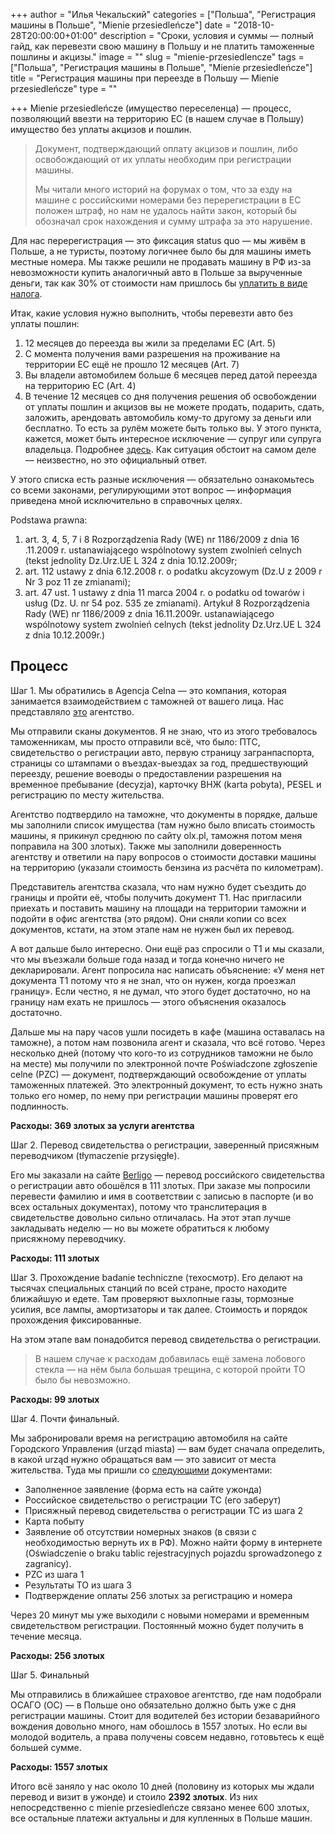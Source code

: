 +++
author = "Илья Чекальский"
categories = ["Польша", "Регистрация машины в Польше", "Mienie przesiedleńcze"]
date = "2018-10-28T20:00:00+01:00"
description = "Сроки, условия и суммы — полный гайд, как перевезти свою машину в Польшу и не платить таможенные пошлины и акцизы."
image = ""
slug = "mienie-przesiedlencze"
tags = ["Польша", "Регистрация машины в Польше", "Mienie przesiedleńcze"]
title = "Регистрация машины при переезде в Польшу — Mienie przesiedleńcze"
type = ""

+++
Mienie przesiedleńcze (имущество переселенца) — процесс, позволяющий ввезти на территорию ЕС (в нашем случае в Польшу) имущество без уплаты акцизов и пошлин.

> Документ, подтверждающий оплату акцизов и пошлин, либо освобождающий от их уплаты необходим при регистрации машины.
>
> Мы читали много историй на форумах о том, что за езду на машине с российскими номерами без перерегистрации в ЕС положен штраф, но нам не удалось найти закон, который бы обозначал срок нахождения и сумму штрафа за это нарушение.

Для нас перерегистрация — это фиксация status quo — мы живём в Польше, а не туристы, поэтому логичнее было бы для машины иметь местные номера. Мы также решили не продавать машину в РФ из-за невозможности купить аналогичный авто в Польше за вырученные деньги, так как 30% от стоимости нам пришлось бы [уплатить в виде налога](https://pravoved.ru/question/1119743/).

Итак, какие условия нужно выполнить, чтобы перевезти авто без уплаты пошлин:

1. 12 месяцев до переезда вы жили за пределами ЕС (Art. 5)
2. С момента получения вами разрешения на проживание на территории ЕС ещё не прошло 12 месяцев (Art. 7)
3. Вы владели автомобилем больше 6 месяцев перед датой переезда на территорию ЕС (Art. 4)
4. В течение 12 месяцев со дня получения решения об освобождении от уплаты пошлин и акцизов вы не можете продать, подарить, сдать, заложить, арендовать автомобиль кому-то другому за деньги или бесплатно. То есть за рулём можете быть только вы. У этого пункта, кажется, может быть интересное исключение — супруг или супруга владельца. Подробнее [здесь](http://orka2.sejm.gov.pl/IZ6.nsf/main/199A0C79). Как ситуация обстоит на самом деле — неизвестно, но это официальный ответ.

У этого списка есть разные исключения — обязательно ознакомьтесь со всеми законами, регулирующими этот вопрос — информация приведена мной исключительно в справочных целях.

Podstawa prawna:

1. art. 3, 4, 5, 7 i 8 Rozporządzenia Rady (WE) nr 1186/2009 z dnia 16 .11.2009 r. ustanawiającego wspólnotowy system zwolnień celnych (tekst jednolity Dz.Urz.UE L 324 z dnia 10.12.2009r;
2. art. 112 ustawy z dnia 6.12.2008 r. o podatku akcyzowym (Dz.U z 2009 r Nr 3 poz 11 ze zmianami);
3. art. 47 ust. 1 ustawy z dnia 11 marca 2004 r. o podatku od towarów i usług (Dz. U. nr 54 poz. 535 ze zmianami). Artykuł 8 Rozporządzenia Rady (WE) nr 1186/2009 z dnia 16.11.2009r. ustanawiającego wspólnotowy system zwolnień celnych (tekst jednolity Dz.Urz.UE L 324 z dnia 10.12.2009r.)

## Процесс

Шаг 1. Мы обратились в Agencja Celna — это компания, которая занимается взаимодействием с таможней от вашего лица. Нас представляло [это](http://zytkowiak.pl) агентство.

Мы отправили сканы документов. Я не знаю, что из этого требовалось таможенникам, мы просто отправили всё, что было: ПТС, свидетельство о регистрации авто, первую страницу загранпаспорта, страницы со штампами о въездах-выездах за год, предшествующий переезду, решение воеводы о предоставлении разрешения на временное пребывание (decyzja), карточку ВНЖ (karta pobyta), PESEL и регистрацию по месту жительства.

Агентство подтвердило на таможне, что документы в порядке, дальше мы заполнили список имущества (там нужно было вписать стоимость машины, я прикинул среднюю по сайту olx.pl, таможня потом меня поправила на 300 злотых). Также мы заполнили доверенность агентству и ответили на пару вопросов о стоимости доставки машины на территорию (указали стоимость бензина из расчёта по километрам).

Представитель агентства сказала, что нам нужно будет съездить до границы и пройти её, чтобы получить документ Т1. Нас пригласили приехать и поставить машину на площади на территории таможни и подойти в офис агентства (это рядом). Они сняли копии со всех документов, кстати, на этом этапе нам не нужен был их перевод.

А вот дальше было интересно. Они ещё раз спросили о Т1 и мы сказали, что мы въезжали больше года назад и тогда конечно ничего не декларировали. Агент попросила нас написать объяснение: «У меня нет документа Т1 потому что я не знал, что он нужен, когда проезжал границу». Если честно, я не думал, что этого будет достаточно, но на границу нам ехать не пришлось — этого объяснения оказалось достаточно.

Дальше мы на пару часов ушли посидеть в кафе (машина оставалась на таможне), а потом нам позвонила агент и сказала, что всё готово. Через несколько дней (потому что кого-то из сотрудников таможни не было на месте) мы получили по электронной почте Poświadczone zgłoszenie celne (PZC) — документ, подтверждающий освобождение от уплаты таможенных платежей. Это электронный документ, то есть нужно знать только его номер, по нему при регистрации машины проверят его подлинность.

**Расходы: 369 злотых за услуги агентства**

Шаг 2. Перевод свидетельства о регистрации, заверенный присяжным переводчиком (tłymaczenie przysięgłe).

Его мы заказали на сайте [Berligo](https://berligo.com) — перевод российского свидетельства о регистрации авто обошёлся в 111 злотых. При заказе мы попросили перевести фамилию и имя в соответствии с записью в паспорте (и во всех остальных документах), потому что транслитерация в свидетельстве довольно сильно отличалась. На этот этап лучше закладывать неделю — но вы можете обратиться к любому присяжному переводчику.

**Расходы: 111 злотых**

Шаг 3. Прохождение badanie techniczne (техосмотр). Его делают на тысячах специальных станций по всей стране, просто находите ближайшую и едете. Там проверяют выхлопные газы, тормозные усилия, все лампы, амортизаторы и так далее. Стоимость и порядок прохождения фиксированные.

На этом этапе вам понадобится перевод свидетельства о регистрации.

> В нашем случае к расходам добавилась ещё замена лобового стекла — на нём была большая трещина, с которой пройти ТО было бы невозможно.

**Расходы: 99 злотых**

Шаг 4. Почти финальный.

Мы забронировали время на регистрацию автомобиля на сайте Городского Управления (urząd miasta) — вам будет сначала определить, в какой urząd нужно обращаться вам — это зависит от места жительства. Туда мы пришли со [следующими](https://www.gdansk.pl/urzad-miejski/wydzial-komunikacji/procedury/rejestracja-pojazdu-sprowadzonego-z-zagranicy,a,44913) документами:

* Заполненное заявление (форма есть на сайте ужонда)
* Российское свидетельство о регистрации ТС (его заберут)
* Присяжный перевод свидетельства о регистрации ТС из шага 2
* Карта побыту
* Заявление об отсутствии номерных знаков (в связи с необходимостью вернуть их в РФ). Можно найти форму в интернете (Oświadczenie o braku tablic rejestracyjnych pojazdu sprowadzonego z zagranicy).
* PZC из шага 1
* Результаты ТО из шага 3
* Подтверждение оплаты 256 злотых за регистрацию и номера

Через 20 минут мы уже выходили с новыми номерами и временным свидетельством регистрации. Постоянный можно будет получить в течение месяца.

**Расходы: 256 злотых**

Шаг 5. Финальный

Мы отправились в ближайшее страховое агентство, где нам подобрали ОСАГО (OC) — в Польше оно обязательно должно быть уже с дня регистрации машины. Стоит для водителей без истории безаварийного вождения довольно много, нам обошлось в 1557 злотых. Но если вы молодой водитель, а права получены совсем недавно, готовьтесь к ещё большей сумме.

**Расходы: 1557 злотых**

Итого всё заняло у нас около 10 дней (половину из которых мы ждали перевод и визит в ужонде) и стоило **2392 злотых**. Из них непосредственно с mienie przesiedleńcze связано менее 600 злотых, все остальные платежи актуальны и для купленных в Польше машин.